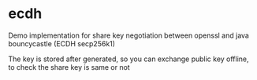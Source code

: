 # ecdh
Demo implementation for share key negotiation between openssl and java bouncycastle (ECDH secp256k1)

The key is stored after generated, so you can exchange public key offline, to check the share key is same or not
